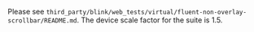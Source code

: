 Please see
`third_party/blink/web_tests/virtual/fluent-non-overlay-scrollbar/README.md`.
The device scale factor for the suite is 1.5.

